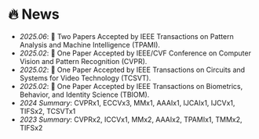 # 🔥 News
- *2025.06*: 🎉 Two Papers Accepted by IEEE Transactions on Pattern Analysis and Machine Intelligence (TPAMI).
- *2025.02*: 🎉 One Paper Accepted by IEEE/CVF Conference on Computer Vision and Pattern Recognition (CVPR).
- *2025.02*: 🎉 One Paper Accepted by IEEE Transactions on Circuits and Systems for Video Technology (TCSVT).
- *2025.02*: 🎉 One Paper Accepted by IEEE Transactions on Biometrics, Behavior, and Identity Science (TBIOM).
- *2024 Summary*: CVPRx1, ECCVx3, MMx1, AAAIx1, IJCAIx1, IJCVx1, TIFSx2, TCSVTx1
- *2023 Summary*: CVPRx2, ICCVx1, MMx2, AAAIx2, TPAMIx1, TMMx2, TIFSx2